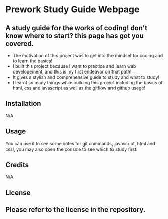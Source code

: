 # Prework Study Guide Webpage

## A study guide for the works of coding! don't know where to start? this page has got you covered.

- The motivation of this project was to get into the mindset for coding and to learn the basics!
- I built this project because I want to practice and learn web developement, and this is my first endeavor on that path!
- It gives a stylish and comprehensive guide to study and what to study!
- I learnt so many things while building this project including the basics of html, css and javascript as well as the gitflow and github usage!

## Installation

N/A

## Usage

You can use it to see some notes for git commands, javascript, html and css!, you may also open the console to see which to study first. 

## Credits

N/A

## License

Please refer to the license in the repository.
---